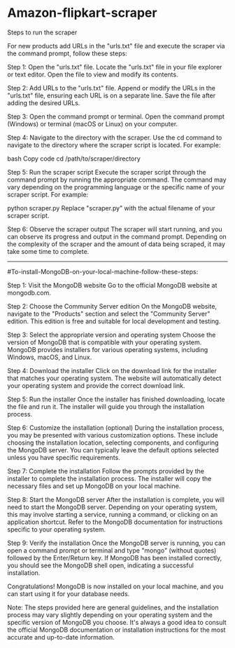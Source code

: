 # Amazon-flipkart-scraper

Steps to run the scraper 

For new products add URLs in the "urls.txt" file and execute the scraper via the command prompt, follow these steps:

Step 1: Open the "urls.txt" file. Locate the "urls.txt" file in your file explorer or text editor. Open the file to view and modify its contents.

Step 2: Add URLs to the "urls.txt" file. Append or modify the URLs in the "urls.txt" file, ensuring each URL is on a separate line. Save the file after adding the desired URLs.

Step 3: Open the command prompt or terminal. Open the command prompt (Windows) or terminal (macOS or Linux) on your computer.

Step 4: Navigate to the directory with the scraper. Use the cd command to navigate to the directory where the scraper script is located. For example:

bash
Copy code
cd /path/to/scraper/directory

Step 5: Run the scraper script
Execute the scraper script through the command prompt by running the appropriate command. The command may vary depending on the programming language or the specific name of your scraper script. For example:

python scraper.py
Replace "scraper.py" with the actual filename of your scraper script.

Step 6: Observe the scraper output
The scraper will start running, and you can observe its progress and output in the command prompt. Depending on the complexity of the scraper and the amount of data being scraped, it may take some time to complete.

--------------------------------------------------------------------------------------------------------------------------------------------------------------------

#To-install-MongoDB-on-your-local-machine-follow-these-steps:

Step 1: Visit the MongoDB website
Go to the official MongoDB website at mongodb.com.

Step 2: Choose the Community Server edition
On the MongoDB website, navigate to the "Products" section and select the "Community Server" edition. This edition is free and suitable for local development and testing.

Step 3: Select the appropriate version and operating system
Choose the version of MongoDB that is compatible with your operating system. MongoDB provides installers for various operating systems, including Windows, macOS, and Linux.

Step 4: Download the installer
Click on the download link for the installer that matches your operating system. The website will automatically detect your operating system and provide the correct download link.

Step 5: Run the installer
Once the installer has finished downloading, locate the file and run it. The installer will guide you through the installation process.

Step 6: Customize the installation (optional)
During the installation process, you may be presented with various customization options. These include choosing the installation location, selecting components, and configuring the MongoDB server. You can typically leave the default options selected unless you have specific requirements.

Step 7: Complete the installation
Follow the prompts provided by the installer to complete the installation process. The installer will copy the necessary files and set up MongoDB on your local machine.

Step 8: Start the MongoDB server
After the installation is complete, you will need to start the MongoDB server. Depending on your operating system, this may involve starting a service, running a command, or clicking on an application shortcut. Refer to the MongoDB documentation for instructions specific to your operating system.

Step 9: Verify the installation
Once the MongoDB server is running, you can open a command prompt or terminal and type "mongo" (without quotes) followed by the Enter/Return key. If MongoDB has been installed correctly, you should see the MongoDB shell open, indicating a successful installation.

Congratulations! MongoDB is now installed on your local machine, and you can start using it for your database needs.

Note: The steps provided here are general guidelines, and the installation process may vary slightly depending on your operating system and the specific version of MongoDB you choose. It's always a good idea to consult the official MongoDB documentation or installation instructions for the most accurate and up-to-date information.

